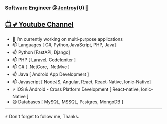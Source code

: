 ### Software Engineer [@Jentroy(U)](https://www.jentroy.com) 👋
 [:tv: :two_hearts: Youtube Channel](https://www.youtube.com/@amoprocedures?sub_confirmation=1)
---
- 🔭 I’m currently working on multi-purpose applications
- 📫 Languages [ C#, Python,JavaScript, PHP, Java]
- 📫 Python [FastAPI, Django]
- 📫 PHP [ Laravel, CodeIgniter ]
- 📫 C#  [ .NetCore, .NetMvc ]
- 📫 Java [ Android App Development ]
- 📫 Javascript [ NodeJS, Angular, React, React-Native, Ionic-Native]
- ⚡ IOS & Android - Cross Platform Development [ React-native, Ionic-Native ]
- 😄 Databases [ MySQL, MSSQL, Postgres, MongoDB ]
---

⚡ Don't forget to follow me, Thanks.
